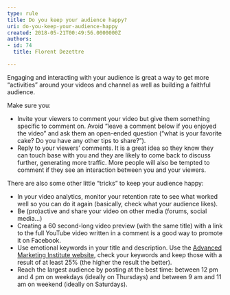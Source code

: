 ```yaml
---
type: rule
title: Do you keep your audience happy?
uri: do-you-keep-your-audience-happy
created: 2018-05-21T00:49:56.0000000Z
authors:
- id: 74
  title: Florent Dezettre

---
```




<span class='intro'> <p>Engaging and interacting with your audience is great a way to get more “activities” around your videos and channel as well as building a faithful audience.</p> </span>

<p>Make sure you&#58;<br></p><p></p><ul><li>Invite your viewers to comment your video but give them something specific to comment on. Avoid “leave a comment below if you enjoyed the video” and ask them an open-ended question (“what is your favorite cake? Do you have any other tips to share?”).</li><li>Reply to your viewers’ comments. It is a great idea so they know they can touch base with you and they are likely to come back to discuss further, generating more traffic. More people will also be tempted to comment if they see an interaction between you and your viewers.</li></ul><p>There are also some other little “tricks” to keep your audience happy&#58;</p><ul><li>In your video analytics, monitor your retention rate to see what worked well so you can do it again (basically, check what your audience likes).</li><li>Be (pro)active and share your video on other media (forums, social media…)</li><li>Creating a 60 second-long video preview (with the same title) with a link to the full YouTube video written in a comment is a good way to promote it on Facebook.</li><li>Use emotional keywords in your title and description. Use the <a href="http&#58;//www.aminstitute.com/headline/index.htm">Advanced Marketing Institute website</a>, check your keywords and keep those with a result of at least 25% (the higher the result the better).</li><li>Reach the largest audience by posting at the best time&#58; between 12 pm and 4 pm on weekdays (ideally on Thursdays) and between 9 am and 11 am on weekend (ideally on Saturdays).<br></li></ul><p><br></p>


